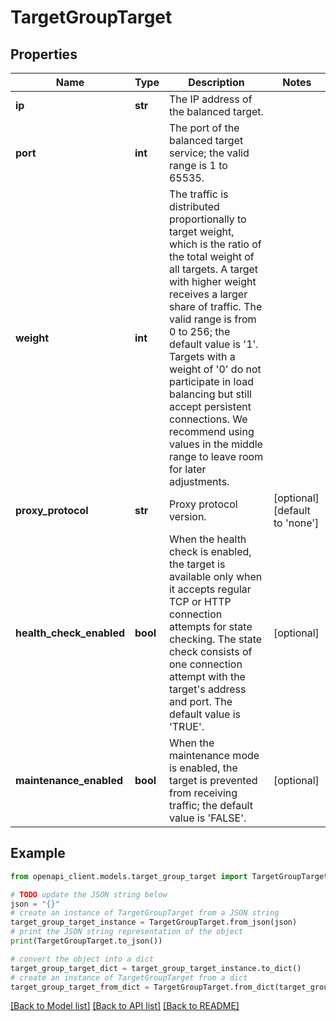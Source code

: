 # TargetGroupTarget


## Properties

Name | Type | Description | Notes
------------ | ------------- | ------------- | -------------
**ip** | **str** | The IP address of the balanced target. | 
**port** | **int** | The port of the balanced target service; the valid range is 1 to 65535. | 
**weight** | **int** | The traffic is distributed proportionally to target weight, which is the ratio of the total weight of all targets. A target with higher weight receives a larger share of traffic. The valid range is from 0 to 256; the default value is &#39;1&#39;. Targets with a weight of &#39;0&#39; do not participate in load balancing but still accept persistent connections. We recommend using values in the middle range to leave room for later adjustments. | 
**proxy_protocol** | **str** | Proxy protocol version. | [optional] [default to 'none']
**health_check_enabled** | **bool** | When the health check is enabled, the target is available only when it accepts regular TCP or HTTP connection attempts for state checking. The state check consists of one connection attempt with the target&#39;s address and port. The default value is &#39;TRUE&#39;. | [optional] 
**maintenance_enabled** | **bool** | When the maintenance mode is enabled, the target is prevented from receiving traffic; the default value is &#39;FALSE&#39;. | [optional] 

## Example

```python
from openapi_client.models.target_group_target import TargetGroupTarget

# TODO update the JSON string below
json = "{}"
# create an instance of TargetGroupTarget from a JSON string
target_group_target_instance = TargetGroupTarget.from_json(json)
# print the JSON string representation of the object
print(TargetGroupTarget.to_json())

# convert the object into a dict
target_group_target_dict = target_group_target_instance.to_dict()
# create an instance of TargetGroupTarget from a dict
target_group_target_from_dict = TargetGroupTarget.from_dict(target_group_target_dict)
```
[[Back to Model list]](../README.md#documentation-for-models) [[Back to API list]](../README.md#documentation-for-api-endpoints) [[Back to README]](../README.md)


